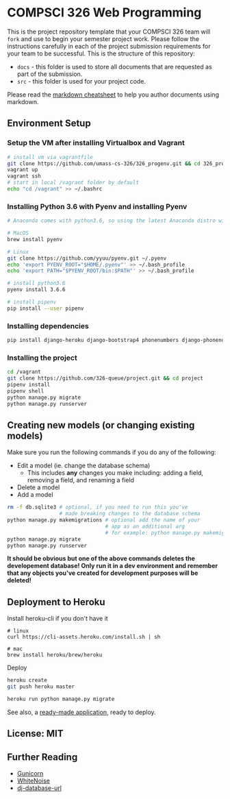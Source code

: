 # COMPSCI 326 Web Programming

This is the project repository template that your COMPSCI 326 team
will `fork` and use to begin your semester project work. Please follow
the instructions carefully in each of the project submission
requirements for your team to be successful. This is the structure of
this repository:

* `docs` - this folder is used to store all documents that are
  requested as part of the submission.
* `src` - this folder is used for your project code.

Please read the [markdown cheatsheet](https://github.com/adam-p/markdown-here/wiki/Markdown-Cheatsheet) to help you author documents using markdown.

## Environment Setup

### Setup the VM after installing Virtualbox and Vagrant

```sh
# install vm via vagrantfile
git clone https://github.com/umass-cs-326/326_progenv.git && cd 326_progenv
vagrant up
vagrant ssh
# start in local /vagrant folder by default
echo "cd /vagrant" >> ~/.bashrc
```

### Installing Python 3.6 with Pyenv and installing Pyenv
```sh
# Anaconda comes with python3.6, so using the latest Anaconda distro will also work in place of pyenv

# MacOS
brew install pyenv

# Linux
git clone https://github.com/yyuu/pyenv.git ~/.pyenv
echo 'export PYENV_ROOT="$HOME/.pyenv"' >> ~/.bash_profile
echo 'export PATH="$PYENV_ROOT/bin:$PATH"' >> ~/.bash_profile

# install python3.6
pyenv install 3.6.6

# install pipenv
pip install --user pipenv
```

### Installing dependencies
``` sh
pip install django-heroku django-bootstrap4 phonenumbers django-phonenumber-field
```

### Installing the project

``` sh
cd /vagrant
git clone https://github.com/326-queue/project.git && cd project
pipenv install
pipenv shell
python manage.py migrate
python manage.py runserver
```

## Creating new models (or changing existing models)
Make sure you run the following commands if you do any of the following:
* Edit a model (ie. change the database schema)
    * This includes **any** changes you make including: adding a field, removing a field, and renaming a field
* Delete a model
* Add a model

``` sh
rm -f db.sqlite3 # optional, if you need to run this you've
                 # made breaking changes to the database schema
python manage.py makemigrations # optional add the name of your 
                                # app as an additional arg 
                                # for example: python manage.py makemigrations profiles
python manage.py migrate
python manage.py runserver
```

**It should be obvious but one of the above commands deletes the developement database! Only run it in a dev environment and remember that any objects you've created for development purposes will be deleted!**

## Deployment to Heroku
Install heroku-cli if you don't have it
```
# linux
curl https://cli-assets.heroku.com/install.sh | sh

# mac
brew install heroku/brew/heroku
```

Deploy
```sh
heroku create
git push heroku master

heroku run python manage.py migrate
```

See also, a [ready-made application](https://github.com/heroku/python-getting-started), ready to deploy.


## License: MIT

## Further Reading

- [Gunicorn](https://warehouse.python.org/project/gunicorn/)
- [WhiteNoise](https://warehouse.python.org/project/whitenoise/)
- [dj-database-url](https://warehouse.python.org/project/dj-database-url/)
